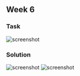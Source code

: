 ## Week 6
### Task
![screenshot](https://i.ibb.co/Mc8NZrK/Tasks-6.png)
### Solution
![screenshot](https://i.ibb.co/Zxb6T2q/Week-6-1.jpg)
![screenshot](https://i.ibb.co/0fVttw9/Week-6-2.jpg)

